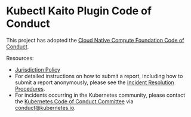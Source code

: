 # Kubectl Kaito Plugin Code of Conduct

This project has adopted the [Cloud Native Compute Foundation Code of Conduct](https://github.com/cncf/foundation/blob/main/code-of-conduct.md).

Resources:

- [Jurisdiction Policy](https://github.com/cncf/foundation/blob/main/code-of-conduct/coc-committee-jurisdiction-policy.md)
- For detailed instructions on how to submit a report, including how to submit a report anonymously, please see the [Incident Resolution Procedures](https://github.com/cncf/foundation/blob/main/code-of-conduct/coc-incident-resolution-procedures.md).
- For incidents occurring in the Kubernetes community, please contact the [Kubernetes Code of Conduct Committee](https://git.k8s.io/community/committee-code-of-conduct) via <conduct@kubernetes.io>.